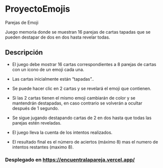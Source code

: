 # ProyectoEmojis

Parejas de Emoji

Juego memoria donde se muestran 16 parejas de cartas tapadas que se pueden destapar de dos en dos hasta revelar todas.

## Descripción

- El juego debe mostrar 16 cartas correspondientes a 8 parejas de
cartas con un icono de un emoji cada una.

- Las cartas inicialmente están “tapadas”..

- Se puede hacer clic en 2 cartas y se revelará el emoji que contienen.

- Si las 2 cartas tienen el mismo emoji cambiarán de color y se mantendrán destapadas, en
caso contrario se volverán a ocultar después de 1 segundo.

- Se sigue jugando destapando cartas de 2 en dos hasta que todas las
parejas estén reveladas.

- El juego lleva la cuenta de los intentos realizados.

- El resultado final es el número de aciertos (máximo 8) mas el numero de intentos restantes (maximo 8).

### Desplegado en https://encuentralapareja.vercel.app/

